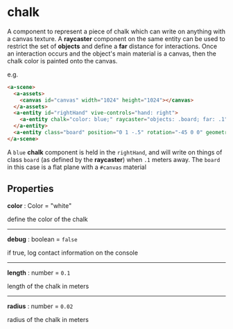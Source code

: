 # chalk

A component to represent a piece of chalk which can write on anything with a canvas texture.  A **raycaster** component on the same entity can be used to restrict the set of **objects** and define a **far** distance for interactions.  Once an interaction occurs and the object's main material is a canvas, then the chalk color is painted onto the canvas.

e.g.
```html
<a-scene>
  <a-assets>
    <canvas id="canvas" width="1024" height="1024"></canvas>
  </a-assets>
  <a-entity id="rightHand" vive-controls="hand: right">
    <a-entity chalk="color: blue;" raycaster="objects: .board; far: .1"></a-entity>
  </a-entity>
  <a-entity class="board" position="0 1 -.5" rotation="-45 0 0" geometry="primitive: plane" material="src: #canvas"></a-entity>
</a-scene>
```
A `blue` **chalk** component is held in the `rightHand`, and will write on things of class `board` (as defined by the **raycaster**) when `.1` meters away. The `board` in this case is a flat plane with a `#canvas` material

## Properties

**color** : Color = "white"

define the color of the chalk

---
**debug** : boolean = `false`

if true, log contact information on the console

---
**length** : number = `0.1`

length of the chalk in meters

---
**radius** : number = `0.02`

radius of the chalk in meters
